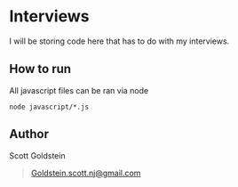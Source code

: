 # Interviews

I will be storing code here that has to do with my interviews.

## How to run
All javascript files can be ran via node
```
node javascript/*.js
```

## Author
Scott Goldstein
> Goldstein.scott.nj@gmail.com